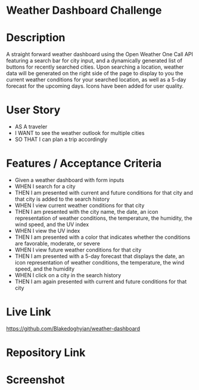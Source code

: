 # Weather Dashboard Challenge

# Description 

A straight forward weather dashboard using the Open Weather One Call API featuring a search bar for city input, and a dynamically generated list of buttons for recently searched cities. Upon searching a location, weather data will be generated on the right side of the page to display to you the current weather conditions for your searched location, as well as a 5-day forecast for the upcoming days. Icons have been added for user quality.

# User Story

* AS A traveler
* I WANT to see the weather outlook for multiple cities
* SO THAT I can plan a trip accordingly

# Features / Acceptance Criteria

* Given a weather dashboard with form inputs
* WHEN I search for a city
* THEN I am presented with current and future conditions for that city and that city is added to the search history
* WHEN I view current weather conditions for that city
* THEN I am presented with the city name, the date, an icon representation of weather conditions, the temperature, the humidity, the wind speed,   and the UV index
* WHEN I view the UV index
* THEN I am presented with a color that indicates whether the conditions are favorable, moderate, or severe
* WHEN I view future weather conditions for that city
* THEN I am presented with a 5-day forecast that displays the date, an icon representation of weather conditions, the temperature, the wind speed, and the humidity
* WHEN I click on a city in the search history
* THEN I am again presented with current and future conditions for that city



# Live Link

https://github.com/Blakedoghyian/weather-dashboard

# Repository Link

# Screenshot

